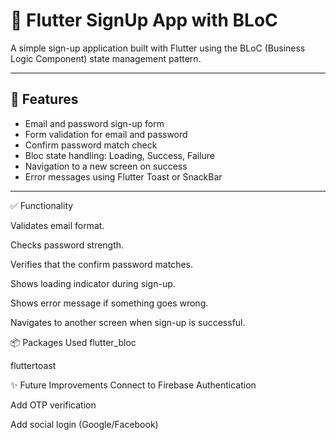 # 📱 Flutter SignUp App with BLoC

A simple sign-up application built with Flutter using the BLoC (Business Logic Component) state management pattern.

---

## 🔧 Features

- Email and password sign-up form
- Form validation for email and password
- Confirm password match check
- Bloc state handling: Loading, Success, Failure
- Navigation to a new screen on success
- Error messages using Flutter Toast or SnackBar

---
✅ Functionality

Validates email format.

Checks password strength.

Verifies that the confirm password matches.

Shows loading indicator during sign-up.

Shows error message if something goes wrong.

Navigates to another screen when sign-up is successful.

📦 Packages Used
flutter_bloc

fluttertoast

✨ Future Improvements
Connect to Firebase Authentication

Add OTP verification

Add social login (Google/Facebook)

